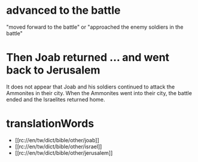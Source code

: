 # advanced to the battle

"moved forward to the battle" or "approached the enemy soldiers in the battle"

# Then Joab returned ... and went back to Jerusalem

It does not appear that Joab and his soldiers continued to attack the Ammonites in their city. When the Ammonites went into their city, the battle ended and the Israelites returned home.

# translationWords

* [[rc://en/tw/dict/bible/other/joab]]
* [[rc://en/tw/dict/bible/other/israel]]
* [[rc://en/tw/dict/bible/other/jerusalem]]